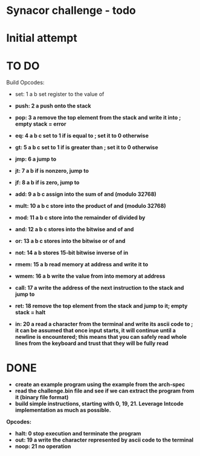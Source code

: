 # Synacor challenge - todo


# Initial attempt


# TO DO

Build Opcodes:

- set: 1 a b
  set register <a> to the value of <b>
- push: 2 a
  push <a> onto the stack
- pop: 3 a
  remove the top element from the stack and write it into <a>; empty stack = error
- eq: 4 a b c
  set <a> to 1 if <b> is equal to <c>; set it to 0 otherwise
- gt: 5 a b c
  set <a> to 1 if <b> is greater than <c>; set it to 0 otherwise
- jmp: 6 a
  jump to <a>
- jt: 7 a b
  if <a> is nonzero, jump to <b>
- jf: 8 a b
  if <a> is zero, jump to <b>
- add: 9 a b c
  assign into <a> the sum of <b> and <c> (modulo 32768)
- mult: 10 a b c
  store into <a> the product of <b> and <c> (modulo 32768)
- mod: 11 a b c
  store into <a> the remainder of <b> divided by <c>
- and: 12 a b c
  stores into <a> the bitwise and of <b> and <c>
- or: 13 a b c
  stores into <a> the bitwise or of <b> and <c>
- not: 14 a b
  stores 15-bit bitwise inverse of <b> in <a>
- rmem: 15 a b
  read memory at address <b> and write it to <a>
- wmem: 16 a b
  write the value from <b> into memory at address <a>
- call: 17 a
  write the address of the next instruction to the stack and jump to <a>
- ret: 18
  remove the top element from the stack and jump to it; empty stack = halt

- in: 20 a
  read a character from the terminal and write its ascii code to <a>; it can be assumed that once input starts, it will continue until a newline is encountered; this means that you can safely read whole lines from the keyboard and trust that they will be fully read



# DONE

- create an example program using the example from the arch-spec
- read the challenge.bin file and see if we can extract the program from it (binary file format)
- build simple instructions, starting with 0, 19, 21. Leverage Intcode implementation as much as possible.

Opcodes:
- halt: 0
  stop execution and terminate the program
- out: 19 a
  write the character represented by ascii code <a> to the terminal
- noop: 21
  no operation


